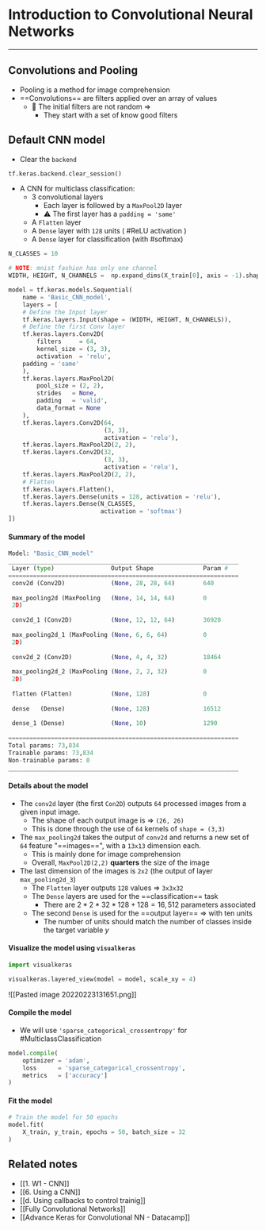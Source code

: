 # Introduction to Convolutional Neural Networks

***

## Convolutions and Pooling
- Pooling is a method for image comprehension
- ==Convolutions== are filters applied over an array of values
	- 🚨 The initial filters are not random =>
		- They start with a set of know good filters 

## Default CNN model

- Clear the `backend`

```python
tf.keras.backend.clear_session()
```

- A CNN for multiclass classification:
	- 3 convolutional layers
		- Each layer is followed by a `MaxPool2D` layer
		- ⚠️ The first layer has a `padding = 'same'`
	- A `Flatten` layer
	- A `Dense` layer with `128` units ( #ReLU activation )
	- A `Dense` layer for classification (with #softmax)

```python
N_CLASSES = 10

# NOTE: mnist fashion has only one channel
WIDTH, HEIGHT, N_CHANNELS =  np.expand_dims(X_train[0], axis = -1).shape

model = tf.keras.models.Sequential(
	name = 'Basic_CNN_model',
	layers = [
	# Define the Input layer
	tf.keras.layers.Input(shape = (WIDTH, HEIGHT, N_CHANNELS)),
	# Define the first Conv layer
	tf.keras.layers.Conv2D(
		filters     = 64, 
		kernel_size = (3, 3),
		activation  = 'relu',
    padding = 'same'
	),
	tf.keras.layers.MaxPool2D(
		pool_size = (2, 2),
		strides   = None,
		padding   = 'valid',
		data_format = None
	),
	tf.keras.layers.Conv2D(64, 
						   (3, 3), 
						   activation = 'relu'),
	tf.keras.layers.MaxPool2D(2, 2),
	tf.keras.layers.Conv2D(32, 
						   (3, 3),
						   activation = 'relu'),
	tf.keras.layers.MaxPool2D(2, 2),
	# Flatten
	tf.keras.layers.Flatten(),
	tf.keras.layers.Dense(units = 128, activation = 'relu'),
	tf.keras.layers.Dense(N_CLASSES, 
						  activation = 'softmax')
])
```

#### Summary of the model

```python
Model: "Basic_CNN_model"
_________________________________________________________________
 Layer (type)                Output Shape              Param #   
=================================================================
 conv2d (Conv2D)             (None, 28, 28, 64)        640       
                                                                 
 max_pooling2d (MaxPooling   (None, 14, 14, 64)        0         
 2D)                                                             
                                                                 
 conv2d_1 (Conv2D)           (None, 12, 12, 64)        36928     
                                                                 
 max_pooling2d_1 (MaxPooling (None, 6, 6, 64)          0         
 2D)                                                             
                                                                 
 conv2d_2 (Conv2D)           (None, 4, 4, 32)          18464     
                                                                 
 max_pooling2d_2 (MaxPooling (None, 2, 2, 32)          0         
 2D)                                                             
                                                                 
 flatten (Flatten)           (None, 128)               0         
                                                                 
 dense   (Dense)             (None, 128)               16512     
                                                                 
 dense_1 (Dense)             (None, 10)                1290      
                                                                 
=================================================================
Total params: 73,834
Trainable params: 73,834
Non-trainable params: 0
_________________________________________________________________
```

#### Details about the model

- The `conv2d` layer (the first `Con2D`) outputs `64` processed images from a given input image.
	- The shape of each output image is => `(26, 26)`
	- This is done through the use of `64` kernels of `shape = (3,3)`
- The `max_pooling2d` takes the output of `conv2d` and returns a new set of `64` feature "==images==", with a `13x13` dimension each.
    -   This is mainly done for image comprehension
    -   Overall, `MaxPool2D(2,2)` **quarters** the size of the image
- The last dimension of the images is `2x2` (the output of layer `max_pooling2d_3`)
	- The `Flatten` layer outputs `128` values ⇒ `3x3x32`
	- The `Dense` layers are used for the ==classification== task
		- There are $2*2*32*128 + 128 = 16,512$ parameters associated
	- The second `Dense` is used for the ==output layer== ⇒ with ten units
		- The number of units should match the number of classes inside the target variable $y$

#### Visualize the model using `visualkeras`
```python
import visualkeras

visualkeras.layered_view(model = model, scale_xy = 4)
```

![[Pasted image 20220223131651.png]]


#### Compile the model
- We will use `'sparse_categorical_crossentropy'` for #MulticlassClassification

```python
model.compile(
	optimizer = 'adam',
	loss      = 'sparse_categorical_crossentropy',
	metrics   = ['accuracy']
)
```

#### Fit the model

```python
# Train the model for 50 epochs
model.fit(
	X_train, y_train, epochs = 50, batch_size = 32
)
```


## Related notes
- [[1. W1 - CNN]]
- [[6. Using a CNN]]
- [[d. Using callbacks to control trainig]]
- [[Fully Convolutional Networks]]
- [[Advance Keras for Convolutional NN - Datacamp]]